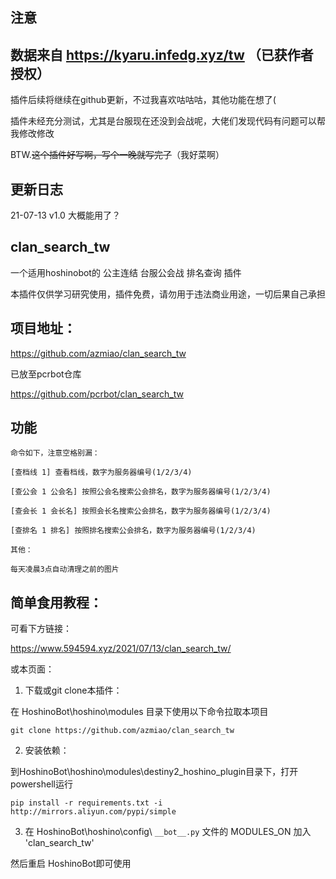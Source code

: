
## 注意

## 数据来自 https://kyaru.infedg.xyz/tw （已获作者授权）

插件后续将继续在github更新，不过我喜欢咕咕咕，其他功能在想了(

插件未经充分测试，尤其是台服现在还没到会战呢，大佬们发现代码有问题可以帮我修改修改

BTW.~~这个插件好写啊，写个一晚就写完了~~（我好菜啊）

## 更新日志

21-07-13    v1.0    大概能用了？

## clan_search_tw

一个适用hoshinobot的 公主连结 台服公会战 排名查询 插件

本插件仅供学习研究使用，插件免费，请勿用于违法商业用途，一切后果自己承担

## 项目地址：
https://github.com/azmiao/clan_search_tw

已放至pcrbot仓库

https://github.com/pcrbot/clan_search_tw

## 功能

```
命令如下，注意空格别漏：

[查档线 1] 查看档线，数字为服务器编号(1/2/3/4)

[查公会 1 公会名] 按照公会名搜索公会排名，数字为服务器编号(1/2/3/4)

[查会长 1 会长名] 按照会长名搜索公会排名，数字为服务器编号(1/2/3/4)

[查排名 1 排名] 按照排名搜索公会排名，数字为服务器编号(1/2/3/4)

其他：

每天凌晨3点自动清理之前的图片
```


## 简单食用教程：

可看下方链接：

https://www.594594.xyz/2021/07/13/clan_search_tw/

或本页面：

1. 下载或git clone本插件：

在 HoshinoBot\hoshino\modules 目录下使用以下命令拉取本项目
```
git clone https://github.com/azmiao/clan_search_tw
```
2. 安装依赖：

到HoshinoBot\hoshino\modules\destiny2_hoshino_plugin目录下，打开powershell运行
```
pip install -r requirements.txt -i http://mirrors.aliyun.com/pypi/simple
```

3. 在 HoshinoBot\hoshino\config\ `__bot__.py` 文件的 MODULES_ON 加入 'clan_search_tw'

然后重启 HoshinoBot即可使用